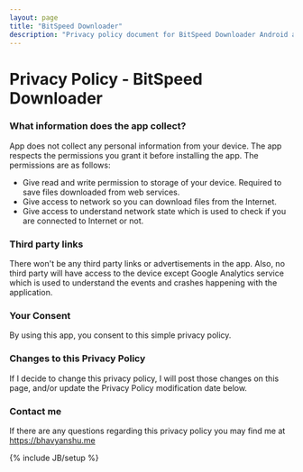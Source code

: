 ```yaml
---
layout: page
title: "BitSpeed Downloader"
description: "Privacy policy document for BitSpeed Downloader Android app"
---
```


# Privacy Policy - BitSpeed Downloader

### What information does the app collect?

App does not collect any personal information from your device. The app respects the permissions you grant it before installing the app. The permissions are as follows:

* Give read and write permission to storage of your device. Required to save files downloaded from web services.
* Give access to network so you can download files from the Internet.
* Give access to understand network state which is used to check if you are connected to Internet or not.

### Third party links

There won't be any third party links or advertisements in the app. Also, no third party will have access to the device except Google Analytics service which is used to understand the events and crashes happening with the application.

### Your Consent

By using this app, you consent to this simple privacy policy.

### Changes to this Privacy Policy

If I decide to change this privacy policy, I will post those changes on this page, and/or update the Privacy Policy modification date below.

### Contact me

If there are any questions regarding this privacy policy you may find me at https://bhavyanshu.me

{% include JB/setup %}
